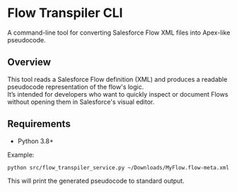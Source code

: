 # Flow Transpiler CLI

A command-line tool for converting Salesforce Flow XML files into Apex-like pseudocode.

## Overview

This tool reads a Salesforce Flow definition (XML) and produces a readable pseudocode representation of the flow's logic.  
It’s intended for developers who want to quickly inspect or document Flows without opening them in Salesforce's visual editor.

## Requirements

- Python 3.8+

Example:

```bash
python src/flow_transpiler_service.py ~/Downloads/MyFlow.flow-meta.xml
```

This will print the generated pseudocode to standard output.





